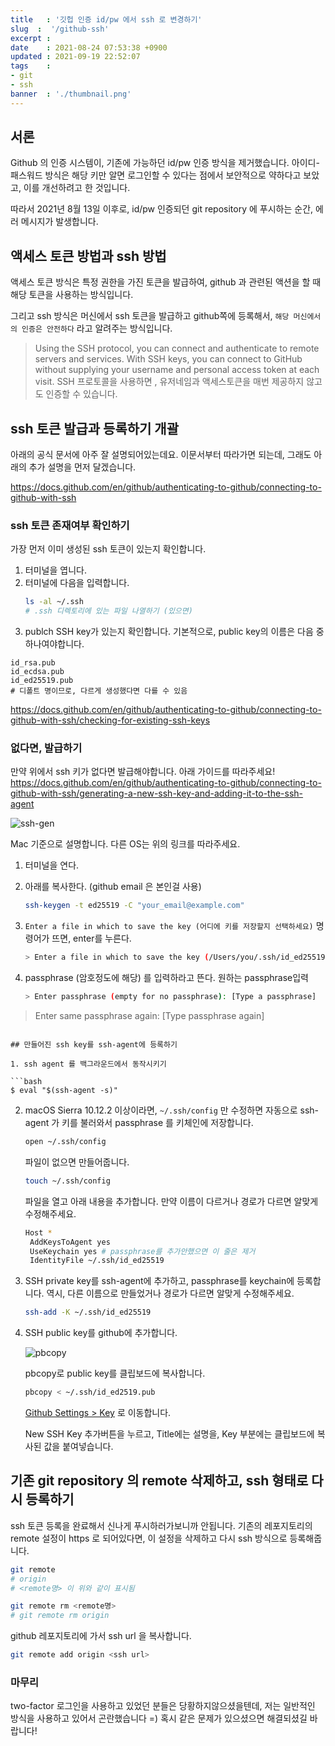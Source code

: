 ```yaml
---
title   : '깃헙 인증 id/pw 에서 ssh 로 변경하기' 
slug  :  '/github-ssh'
excerpt : 
date    : 2021-08-24 07:53:38 +0900
updated : 2021-09-19 22:52:07
tags    : 
- git
- ssh
banner  : './thumbnail.png'
---
```


## 서론 

Github 의 인증 시스템이, 기존에 가능하던 id/pw 인증 방식을 제거했습니다. 아이디-패스워드 방식은 해당 키만 알면 로그인할 수 있다는 점에서 보안적으로 약하다고 보았고, 이를 개선하려고 한 것입니다. 

따라서 2021년 8월 13일 이후로, id/pw 인증되던 git repository 에 푸시하는 순간, 에러 메시지가 발생합니다. 



## 액세스 토큰 방법과 ssh 방법 

액세스 토큰 방식은 특정 권한을 가진 토큰을 발급하여, github 과 관련된 액션을 할 때 해당 토큰을 사용하는 방식입니다. 

그리고 ssh 방식은 머신에서 ssh 토큰을 발급하고 github쪽에 등록해서, `해당 머신에서의 인증은 안전하다` 라고 알려주는 방식입니다. 
> Using the SSH protocol, you can connect and authenticate to remote servers and services. With SSH keys, you can connect to GitHub without supplying your username and personal access token at each visit.
SSH 프로토콜을 사용하면 , 유저네임과 액세스토큰을 매번 제공하지 않고도 인증할 수 있습니다. 

## ssh 토큰 발급과 등록하기 개괄 
아래의 공식 문서에 아주 잘 설명되어있는데요.
이문서부터 따라가면 되는데, 그래도 아래의 추가 설명을 먼저 달겠습니다.

https://docs.github.com/en/github/authenticating-to-github/connecting-to-github-with-ssh

### ssh 토큰 존재여부 확인하기

가장 먼저 이미 생성된 ssh 토큰이 있는지 확인합니다. 

1. 터미널을 엽니다. 
2. 터미널에 다음을 입력합니다. 
   ```bash
   ls -al ~/.ssh
   # .ssh 디렉토리에 있는 파일 나열하기 (있으면) 
   ```
3. publch SSH key가 있는지 확인합니다. 기본적으로, public key의 이름은 다음 중 하나여야합니다. 

  ```
  id_rsa.pub
  id_ecdsa.pub
  id_ed25519.pub
  # 디폴트 명이므로, 다르게 생성했다면 다를 수 있음
  ```

https://docs.github.com/en/github/authenticating-to-github/connecting-to-github-with-ssh/checking-for-existing-ssh-keys

### 없다면, 발급하기 

만약 위에서 ssh 키가 없다면 발급해야합니다. 
아래 가이드를 따라주세요! 
https://docs.github.com/en/github/authenticating-to-github/connecting-to-github-with-ssh/generating-a-new-ssh-key-and-adding-it-to-the-ssh-agent


![ssh-gen](./ssh-gen.png) 

Mac 기준으로 설명합니다. 다른 OS는 위의 링크를 따라주세요. 

1. 터미널을 연다. 

2. 아래를 복사한다. (github email 은 본인걸 사용) 
   
   ```bash 
   ssh-keygen -t ed25519 -C "your_email@example.com"
   ```

3. `Enter a file in which to save the key (어디에 키를 저장할지 선택하세요)`
명령어가 뜨면, enter를 누른다. 
   ```bash 
   > Enter a file in which to save the key (/Users/you/.ssh/id_ed25519): [Press enter]
   ```

4. passphrase (암호정도에 해당) 를 입력하라고 뜬다. 원하는 passphrase입력 
   ```bash 
   > Enter passphrase (empty for no passphrase): [Type a passphrase]
> Enter same passphrase again: [Type passphrase again]
   ```

## 만들어진 ssh key를 ssh-agent에 등록하기 

1. ssh agent 를 백그라운드에서 동작시키기 
   
   ```bash 
   $ eval "$(ssh-agent -s)"
   ```
   
2. macOS Sierra 10.12.2 이상이라면, `~/.ssh/config` 만 수정하면 자동으로 ssh-agent 가 키를 불러와서 passphrase 를 키체인에 저장합니다. 
   
   ```bash 
   open ~/.ssh/config
   ```
   
   파일이 없으면 만들어줍니다. 
   
   ```bash 
   touch ~/.ssh/config
   ```


   파일을 열고 아래 내용을 추가합니다. 만약 이름이 다르거나 경로가 다르면 알맞게 수정해주세요.
   ```bash 
   Host *
    AddKeysToAgent yes
    UseKeychain yes # passphrase를 추가안했으면 이 줄은 제거
    IdentityFile ~/.ssh/id_ed25519
   ```

3. SSH private key를 ssh-agent에 추가하고, passphrase를 keychain에 등록합니다. 역시, 다른 이름으로 만들었거나 경로가 다르면 알맞게 수정해주세요. 
   
   ```bash 
   ssh-add -K ~/.ssh/id_ed25519
   ```

4. SSH public key를 github에 추가합니다. 
   
   ![pbcopy](./pbcopy.png) 
   
   pbcopy로 public key를 클립보드에 복사합니다. 
   ```bash 
   pbcopy < ~/.ssh/id_ed2519.pub 
   ```
   
   [Github Settings > Key](https://github.com/settings/keys) 로 이동합니다.

   New SSH Key 추가버튼을 누르고, Title에는 설명을, Key 부분에는 클립보드에 복사된 값을 붙여넣습니다. 
   
   
## 기존 git repository 의 remote 삭제하고, ssh 형태로 다시 등록하기 
ssh 토큰 등록을 완료해서 신나게 푸시하러가보니까 안됩니다. 
기존의 레포지토리의 remote 설정이 https 로 되어있다면, 이 설정을 삭제하고 다시 ssh 방식으로 등록해줍니다. 

```bash 
git remote 
# origin 
# <remote명> 이 위와 같이 표시됨
```

```bash 
git remote rm <remote명> 
# git remote rm origin 
```

github 레포지토리에 가서 ssh url 을 복사합니다. 

```bash 
git remote add origin <ssh url> 
```

### 마무리 

two-factor 로그인을 사용하고 있었던 분들은 당황하지않으셨을텐데, 저는 일반적인 방식을 사용하고 있어서 곤란했습니다 =) 혹시 같은 문제가 있으셨으면 해결되셨길 바랍니다! 
